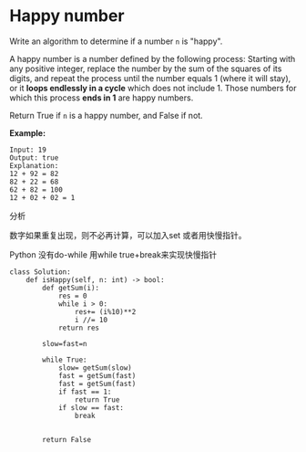 # Happy number



Write an algorithm to determine if a number `n` is "happy".

A happy number is a number defined by the following process: Starting with any positive integer, replace the number by the sum of the squares of its digits, and repeat the process until the number equals 1 \(where it will stay\), or it **loops endlessly in a cycle** which does not include 1. Those numbers for which this process **ends in 1** are happy numbers.

Return True if `n` is a happy number, and False if not.

**Example:** 

```text
Input: 19
Output: true
Explanation: 
12 + 92 = 82
82 + 22 = 68
62 + 82 = 100
12 + 02 + 02 = 1
```

分析

数字如果重复出现，则不必再计算，可以加入set 或者用快慢指针。

Python 没有do-while 用while true+break来实现快慢指针

```text
class Solution:
    def isHappy(self, n: int) -> bool:    
        def getSum(i):
            res = 0
            while i > 0:
                res+= (i%10)**2
                i //= 10
            return res
        
        slow=fast=n
        
        while True:              
            slow= getSum(slow)
            fast = getSum(fast)
            fast = getSum(fast)
            if fast == 1:
                return True
            if slow == fast:
                break
                       
                        
        return False
         
        
```



